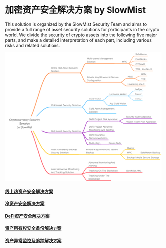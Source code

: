 # 加密资产安全解决方案 by SlowMist

This solution is organized by the SlowMist Security Team and aims to provide a full range of asset security solutions for participants in the crypto world. We divide the security of crypto assets into the following five major parts, and make a detailed interpretation of each part, including various risks and related solutions.

![](images/Cryptocurrency-Security.png)

#### [线上热资产安全解决方案](../Online-Hot-Asset-Security-Solution.md)

#### [冷资产安全解决方案](../Cold-Asset-Security-Solution.md)

#### [DeFi资产安全解决方案](../DeFi-Asset-Security-Solution.md)

#### [资产所有权安全备份解决方案](../Asset-Ownership-Backup-Security-Solution.md)

#### [资产异常监控及追踪解决方案](../Asset-Abnormal-Monitoring-And-Tracking-Solution.md)
